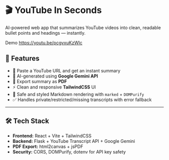 # 🎬 YouTube In Seconds

AI-powered web app that summarizes YouTube videos into clean, readable bullet points and headings — instantly.

Demo
https://youtu.be/pcgvxuKzWIc

## 🚀 Features

- 🔗 Paste a YouTube URL and get an instant summary
- 🧠 AI-generated using **Google Gemini API**
- 📄 Export summary as **PDF**
- ⚡ Clean and responsive **TailwindCSS** UI
- 🧼 Safe and styled Markdown rendering with `marked` + `DOMPurify`
- ✅ Handles private/restricted/missing transcripts with error fallback

---

## 🛠️ Tech Stack

- **Frontend:** React + Vite + TailwindCSS
- **Backend:** Flask + YouTube Transcript API + Google Gemini
- **PDF Export:** html2canvas + jsPDF
- **Security:** CORS, DOMPurify, dotenv for API key safety

